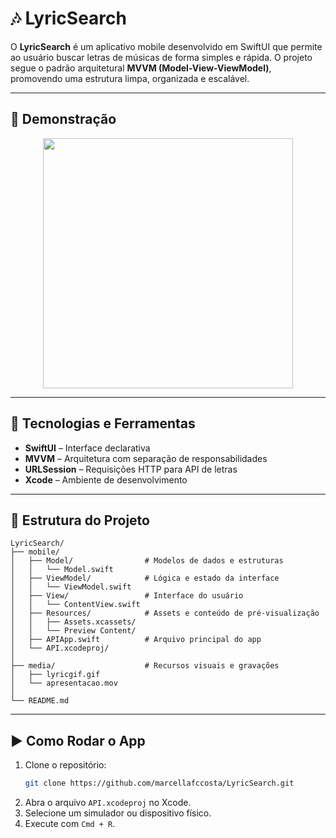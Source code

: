 
# 🎶 LyricSearch 

O **LyricSearch** é um aplicativo mobile desenvolvido em SwiftUI que permite ao usuário buscar letras de músicas de forma simples e rápida. O projeto segue o padrão arquitetural **MVVM (Model-View-ViewModel)**, promovendo uma estrutura limpa, organizada e escalável.

---



## 📸 Demonstração

<p align="center">
  <img src="media/lyricgif.gif" width="400"/>
</p>


---

## 🔧 Tecnologias e Ferramentas

- **SwiftUI** – Interface declarativa
- **MVVM** – Arquitetura com separação de responsabilidades
- **URLSession** – Requisições HTTP para API de letras
- **Xcode** – Ambiente de desenvolvimento

---

## 🧩 Estrutura do Projeto

```
LyricSearch/
├── mobile/
│   ├── Model/                # Modelos de dados e estruturas
│   │   └── Model.swift
│   ├── ViewModel/            # Lógica e estado da interface
│   │   └── ViewModel.swift
│   ├── View/                 # Interface do usuário
│   │   └── ContentView.swift
│   ├── Resources/            # Assets e conteúdo de pré-visualização
│   │   ├── Assets.xcassets/
│   │   └── Preview Content/
│   ├── APIApp.swift          # Arquivo principal do app
│   └── API.xcodeproj/
│
├── media/                    # Recursos visuais e gravações
│   ├── lyricgif.gif
│   └── apresentacao.mov
│
└── README.md
```

---


## ▶️ Como Rodar o App

1. Clone o repositório:
   ```bash
   git clone https://github.com/marcellafccosta/LyricSearch.git
   ```
2. Abra o arquivo `API.xcodeproj` no Xcode.
3. Selecione um simulador ou dispositivo físico.
4. Execute com `Cmd + R`.



